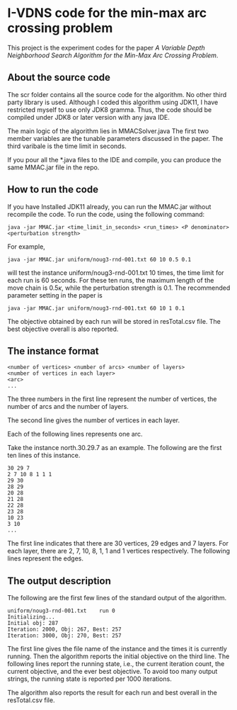 # I-VDNS code for the min-max arc crossing problem

This project is the experiment codes for the paper _A Variable Depth Neighborhood Search Algorithm for the Min-Max Arc Crossing Problem_.

## About the source code

The scr folder contains all the source code for the algorithm.
No other third party library is used.
Although I coded this algorithm using JDK11, I have restricted myself to use only JDK8 gramma.
Thus, the code should be compiled under JDK8 or later version with any java IDE.

The main logic of the algorithm lies in MMACSolver.java
The first two member variables are the tunable parameters discussed in the paper.
The third varibale is the time limit in seconds.

If you pour all the *.java files to the IDE and compile, you can produce the same MMAC.jar file in the repo.

## How to run the code

If you have Installed JDK11 already, you can run the MMAC.jar without recompile the code.
To run the code, using the following command:

```
java -jar MMAC.jar <time_limit_in_seconds> <run_times> <P denominator> <perturbation strength>
```

For example, 

```
java -jar MMAC.jar uniform/noug3-rnd-001.txt 60 10 0.5 0.1
```

will test the instance uniform/noug3-rnd-001.txt 10 times, the time limit for each run is 60 seconds.
For these ten runs, the maximum length of the move chain is $0.5\kappa$, while the perturbation strength is 0.1.
The recommended parameter setting in the paper is

```
java -jar MMAC.jar uniform/noug3-rnd-001.txt 60 10 1 0.1
```

The objective obtained by each run will be stored in resTotal.csv file.
The best objective overall is also reported.

## The instance format

```
<number of vertices> <number of arcs> <number of layers>
<number of vertices in each layer>
<arc>
...
```

The three numbers in the first line represent the number of vertices, the number of arcs and the number of layers.

The second line gives the number of vertices in each layer.

Each of the following lines represents one arc.

Take the instance north.30.29.7 as an example. The following are the first ten lines of this instance.

```
30 29 7
2 7 10 8 1 1 1
29 30
28 29
20 28
21 28
22 28
23 28
10 23
3 10
...
```

The first line indicates that there are 30 vertices, 29 edges and 7 layers.
For each layer, there are 2, 7, 10, 8, 1, 1 and 1 vertices respectively.
The following lines represent the edges.

## The output description

The following are the first few lines of the standard output of the algorithm.

```
uniform/noug3-rnd-001.txt	 run 0
Initializing...
Initial obj: 287
Iteration: 2000, Obj: 267, Best: 257
Iteration: 3000, Obj: 270, Best: 257
```

The first line gives the file name of the instance and the times it is currently running.
Then the algorithm reports the initial objective on the third line.
The following lines report the running state, i.e., the current iteration count, the current objective, and the ever best objective.
To avoid too many output strings, the running state is reported per 1000 iterations.

The algorithm also reports the result for each run and best overall in the resTotal.csv file.
